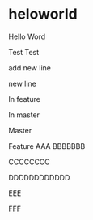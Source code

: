 # heloworld
Hello Word

Test Test

add new line

new line


In feature

In master


Master

Feature
AAA
BBBBBBB

CCCCCCCC

DDDDDDDDDDDD


EEE

FFF

